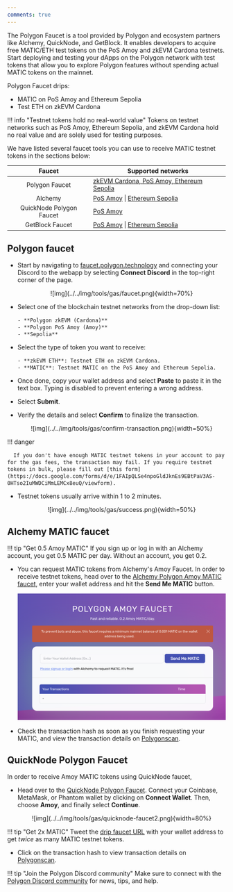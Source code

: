 ```yaml
---
comments: true
---
```


The Polygon Faucet is a tool provided by Polygon and ecosystem partners like Alchemy, QuickNode, and GetBlock. It enables developers to acquire free MATIC/ETH test tokens on the PoS Amoy and zkEVM Cardona testnets. Start deploying and testing your dApps on the Polygon network with test tokens that allow you to explore Polygon features without spending actual MATIC tokens on the mainnet.

Polygon Faucet drips:

- MATIC on PoS Amoy and Ethereum Sepolia
- Test ETH on zkEVM Cardona

!!! info "Testnet tokens hold no real-world value"
      Tokens on testnet networks such as PoS Amoy, Ethereum Sepolia, and zkEVM Cardona hold no real value and are solely used for testing purposes.

We have listed several faucet tools you can use to receive MATIC testnet tokens in the sections below:

|          Faucet          | Supported networks                                                                                                    |
| :----------------------: | --------------------------------------------------------------------------------------------------------------------- |
|      Polygon Faucet      | [zkEVM Cardona, PoS Amoy, Ethereum Sepolia](https://faucet.polygon.technology)                                                 |
|         Alchemy          | [PoS Amoy](https://www.alchemy.com/faucets/polygon-amoy) \| [Ethereum Sepolia](https://www.alchemy.com/faucets/ethereum-sepolia) |
| QuickNode Polygon Faucet | [PoS Amoy](https://faucet.quicknode.com/polygon/amoy)                                                                 |
|     GetBlock Faucet      | [PoS Amoy](https://getblock.io/faucet/matic-amoy/) \| [Ethereum Sepolia](https://getblock.io/faucet/eth-sepolia)                 |  

## Polygon faucet

- Start by navigating to [faucet.polygon.technology](https://faucet.polygon.technology/) and connecting your Discord to the webapp by selecting **Connect Discord** in the top-right corner of the page.

   <center>
   ![img](../../img/tools/gas/faucet.png){width=70%}
   </center>

- Select one of the blockchain testnet networks from the drop-down list:
  
      - **Polygon zkEVM (Cardona)**
      - **Polygon PoS Amoy (Amoy)**
      - **Sepolia**

- Select the type of token you want to receive:
  
      - **zkEVM ETH**: Testnet ETH on zkEVM Cardona.
      - **MATIC**: Testnet MATIC on the PoS Amoy and Ethereum Sepolia.

- Once done, copy your wallet address and select **Paste** to paste it in the text box. Typing is disabled to prevent entering a wrong address. 

- Select **Submit**. 

- Verify the details and select **Confirm** to finalize the transaction.

   <center>
   ![img](../../img/tools/gas/confirm-transaction.png){width=50%}
   </center>

!!! danger

      If you don't have enough MATIC testnet tokens in your account to pay for the gas fees, the transaction may fail. If you require testnet tokens in bulk, please fill out [this form](https://docs.google.com/forms/d/e/1FAIpQLSe4npoGldJknEs9EBtPaV3AS-0HTso2IuMWDCiMmLEMCx8euQ/viewform).

- Testnet tokens usually arrive within 1 to 2 minutes.

   <center>
   ![img](../../img/tools/gas/success.png){width=50%}
   </center>

## Alchemy MATIC faucet

!!! tip "Get 0.5 Amoy MATIC"
      If you sign up or log in with an Alchemy account, you get 0.5 MATIC per day. Without an account, you get 0.2.

- You can request MATIC tokens from Alchemy's Amoy Faucet. In order to receive testnet tokens, head over to the [Alchemy Polygon Amoy MATIC faucet](https://www.alchemy.com/faucets/polygon-amoy), enter your wallet address and hit the **Send Me MATIC** button.

   ![img](../../img/tools/gas/alchemy-faucet1.png)

- Check the transaction hash as soon as you finish requesting your MATIC, and view the transaction details on [Polygonscan](https://amoy.polygonscan.com/).

## QuickNode Polygon Faucet

In order to receive Amoy MATIC tokens using QuickNode faucet,

- Head over to the [QuickNode Polygon Faucet](https://faucet.quicknode.com/polygon). Connect your Coinbase, MetaMask, or Phantom wallet by clicking on **Connect Wallet**. Then, choose **Amoy**, and finally select **Continue**.

   <center>
   ![img](../../img/tools/gas/quicknode-faucet2.png){width=80%}
   </center>

!!! tip "Get 2x MATIC"
      Tweet the [drip faucet URL](https://faucet.quicknode.com/drip) with your wallet address to get *twice* as many MATIC testnet tokens.

- Click on the transaction hash to view transaction details on [Polygonscan](https://amoy.polygonscan.com/).

!!! tip "Join the Polygon Discord community"
      Make sure to connect with the [Polygon Discord community](https://discord.gg/0xPolygon) for news, tips, and help.
